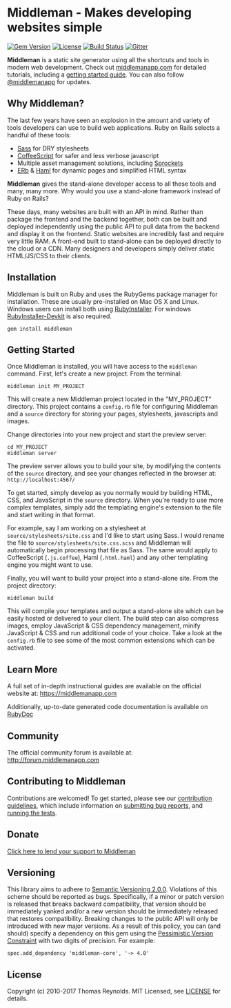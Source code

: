 # Middleman - Makes developing websites simple

[![Gem Version](http://img.shields.io/gem/v/middleman.svg?style=flat)][gem]
[![License](http://img.shields.io/badge/license-MIT-blue.svg?style=flat)][license]
[![Build Status](https://travis-ci.org/middleman/middleman.svg?branch=master)][travis]
[![Gitter](https://badges.gitter.im/middleman/middleman.svg)][gitter]

**Middleman** is a static site generator using all the shortcuts and tools in modern web development. Check out [middlemanapp.com](https://middlemanapp.com/) for detailed tutorials, including a [getting started guide](https://middlemanapp.com/basics/getting-started/). You can also follow [@middlemanapp](https://twitter.com/middlemanapp) for updates.

## Why Middleman?

The last few years have seen an explosion in the amount and variety of tools developers can use to build web applications. Ruby on Rails selects a handful of these tools:

- [Sass](http://sass-lang.com/) for DRY stylesheets
- [CoffeeScript](http://coffeescript.org/) for safer and less verbose javascript
- Multiple asset management solutions, including [Sprockets](https://github.com/rails/sprockets)
- [ERb](http://ruby-doc.org/stdlib-2.0.0/libdoc/erb/rdoc/ERB.html) & [Haml](http://haml.info/) for dynamic pages and simplified HTML syntax

**Middleman** gives the stand-alone developer access to all these tools and many, many more. Why would you use a stand-alone framework instead of Ruby on Rails?

These days, many websites are built with an API in mind. Rather than package the frontend and the backend together, both can be built and deployed independently using the public API to pull data from the backend and display it on the frontend. Static websites are incredibly fast and require very little RAM. A front-end built to stand-alone can be deployed directly to the cloud or a CDN. Many designers and developers simply deliver static HTML/JS/CSS to their clients.

## Installation

Middleman is built on Ruby and uses the RubyGems package manager for installation. These are usually pre-installed on Mac OS X and Linux. Windows users can install both using [RubyInstaller]. For windows [RubyInstaller-Devkit] is also required.

```
gem install middleman
```

## Getting Started

Once Middleman is installed, you will have access to the `middleman` command. First, let's create a new project. From the terminal:

```
middleman init MY_PROJECT
```

This will create a new Middleman project located in the "MY_PROJECT" directory. This project contains a `config.rb` file for configuring Middleman and a `source` directory for storing your pages, stylesheets, javascripts and images.

Change directories into your new project and start the preview server:

```
cd MY_PROJECT
middleman server
```

The preview server allows you to build your site, by modifying the contents of the `source` directory, and see your changes reflected in the browser at: `http://localhost:4567/`

To get started, simply develop as you normally would by building HTML, CSS, and JavaScript in the `source` directory. When you're ready to use more complex templates, simply add the templating engine's extension to the file and start writing in that format.

For example, say I am working on a stylesheet at `source/stylesheets/site.css` and I'd like to start using Sass. I would rename the file to `source/stylesheets/site.css.scss` and Middleman will automatically begin processing that file as Sass. The same would apply to CoffeeScript (`.js.coffee`), Haml (`.html.haml`) and any other templating engine you might want to use.

Finally, you will want to build your project into a stand-alone site. From the project directory:

```
middleman build
```

This will compile your templates and output a stand-alone site which can be easily hosted or delivered to your client. The build step can also compress images, employ JavaScript & CSS dependency management, minify JavaScript & CSS and run additional code of your choice. Take a look at the `config.rb` file to see some of the most common extensions which can be activated.

## Learn More

A full set of in-depth instructional guides are available on the official website at: https://middlemanapp.com

Additionally, up-to-date generated code documentation is available on [RubyDoc]

## Community

The official community forum is available at: http://forum.middlemanapp.com

## Contributing to Middleman

Contributions are welcomed! To get started, please see our [contribution guidelines](https://github.com/middleman/middleman/blob/master/.github/CONTRIBUTING.md), which include information on [submitting bug reports](https://github.com/middleman/middleman/blob/master/.github/CONTRIBUTING.md#submitting-an-issue), and [running the tests](https://github.com/middleman/middleman/blob/master/.github/CONTRIBUTING.md#testing).

## Donate

[Click here to lend your support to Middleman](https://plasso.co/s/4dXbHBorC3)

## Versioning

This library aims to adhere to [Semantic Versioning 2.0.0][semver]. Violations
of this scheme should be reported as bugs. Specifically, if a minor or patch
version is released that breaks backward compatibility, that version should be
immediately yanked and/or a new version should be immediately released that
restores compatibility. Breaking changes to the public API will only be
introduced with new major versions. As a result of this policy, you can (and
should) specify a dependency on this gem using the [Pessimistic Version
Constraint][pvc] with two digits of precision. For example:

    spec.add_dependency 'middleman-core', '~> 4.0'

[semver]: http://semver.org/
[pvc]: http://guides.rubygems.org/patterns/#pessimistic-version-constraint

## License

Copyright (c) 2010-2017 Thomas Reynolds. MIT Licensed, see [LICENSE] for details.

[middleman]: https://middlemanapp.com
[gem]: https://rubygems.org/gems/middleman
[travis]: http://travis-ci.org/middleman/middleman
[gittip]: https://www.gittip.com/middleman/
[rubyinstaller]: http://rubyinstaller.org/
[rubyinstaller-devkit]: https://rubyinstaller.org/add-ons/devkit.html
[rubydoc]: http://rubydoc.info/github/middleman/middleman
[license]: https://github.com/middleman/middleman/blob/master/LICENSE.md
[gitter]: https://gitter.im/middleman/middleman?utm_source=badge&utm_medium=badge&utm_campaign=pr-badge&utm_content=badge
